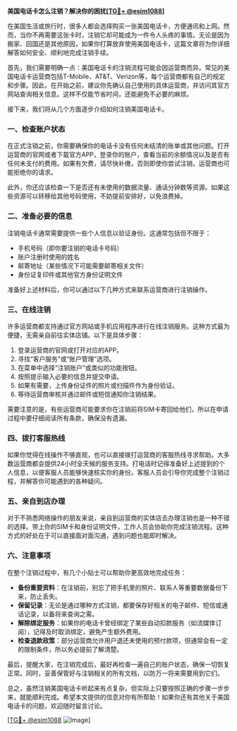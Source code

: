 **美国电话卡怎么注销？解决你的困扰[[TG💪+ @esim1088](https://t.me/s/esim1088)]**

在美国生活或旅行时，很多人都会选择购买一张美国电话卡，方便通讯和上网。然而，当你不再需要这张卡时，注销它却可能成为一件令人头疼的事情。无论是因为搬家、回国还是其他原因，如果你打算放弃使用美国电话卡，这篇文章将为你详细解答如何安全、顺利地完成注销手续。

首先，我们需要明确一点：美国电话卡的注销流程可能会因运营商而异。常见的美国电话卡运营商包括T-Mobile、AT&T、Verizon等，每个运营商都有自己的规定和步骤。因此，在开始之前，建议你先确认自己使用的具体运营商，并访问其官方网站查询相关信息。这样不仅能节省时间，还能避免不必要的麻烦。

接下来，我们将从几个方面逐步介绍如何注销美国电话卡。

### 一、检查账户状态

在正式注销之前，你需要确保你的电话卡没有任何未结清的账单或其他问题。打开运营商的官网或者下载官方APP，登录你的账户，查看当前的余额情况以及是否有任何未支付的费用。如果有欠费，请尽快补缴，否则即使你尝试注销，运营商也可能拒绝你的请求。

此外，你还应该检查一下是否还有未使用的数据流量、通话分钟数等资源。如果这些资源可以转移给其他号码使用，不妨提前安排好，以免浪费掉。

### 二、准备必要的信息

注销电话卡通常需要提供一些个人信息以验证身份。这通常包括但不限于：

- 手机号码（即你要注销的电话卡号码）
- 账户注册时使用的姓名
- 邮寄地址（某些情况下可能需要邮寄相关文件）
- 身份证复印件或其他官方身份证明文件

准备好上述材料后，你可以通过以下几种方式来联系运营商进行注销操作。

### 三、在线注销

许多运营商都支持通过官方网站或手机应用程序进行在线注销服务。这种方式最为便捷，无需亲自前往实体店铺。以下是具体步骤：

1. 登录运营商的官网或打开对应的APP。
2. 寻找“客户服务”或“账户管理”选项。
3. 在菜单中选择“注销账户”或类似的功能按钮。
4. 按照提示输入必要的信息并提交申请。
5. 如果有需要，上传身份证件的照片或扫描件作为身份验证。
6. 等待运营商审核并通过邮件或短信通知你注销结果。

需要注意的是，有些运营商可能要求你在注销前将SIM卡寄回给他们，所以在申请过程中要仔细阅读所有条款，确保没有遗漏。

### 四、拨打客服热线

如果你觉得在线操作不够直观，也可以直接拨打运营商的客服热线寻求帮助。大多数运营商都会提供24小时全天候的服务支持。打电话时记得准备好上述提到的个人信息，以便客服人员能够快速核实你的身份。客服人员会引导你完成整个注销过程，并解答你可能遇到的各种疑问。

### 五、亲自到店办理

对于不熟悉网络操作的朋友来说，亲自到运营商的实体店去办理注销也是一种不错的选择。带上你的SIM卡和身份证明文件，工作人员会协助你完成注销流程。这种方式的好处在于可以直接面对面沟通，遇到问题也能即时解决。

### 六、注意事项

在整个注销过程中，有几个小贴士可以帮助你更高效地完成任务：

- **备份重要资料**：在注销前，别忘了把手机里的照片、联系人等重要数据备份下来，防止丢失。
- **保留记录**：无论是通过哪种方式注销，都要保存好相关的电子邮件、短信或通话记录，以备将来查询之需。
- **解除绑定服务**：如果你的电话卡曾经绑定了某些自动扣款服务（如流媒体订阅），记得及时取消绑定，避免产生额外费用。
- **检查退款政策**：部分运营商允许用户退还未使用的预付款项，但通常会有一定的限制条件，所以务必提前了解清楚。

最后，提醒大家，在注销完成后，最好再检查一遍自己的账户状态，确保一切恢复正常。同时，妥善保管好与注销相关的所有文档，以防万一将来需要用到它们。

总之，虽然注销美国电话卡听起来有点复杂，但实际上只要按照正确的步骤一步步来，就能顺利完成。希望本文提供的信息对你有所帮助！如果你还有其他关于美国电话卡的问题，欢迎随时留言讨论。

[[TG💪+ @esim1088](https://t.me/s/esim1088) ![Image](https://i.postimg.cc/4NQfJmqS/Snipaste-2025-05-13-00-14-12.png)]